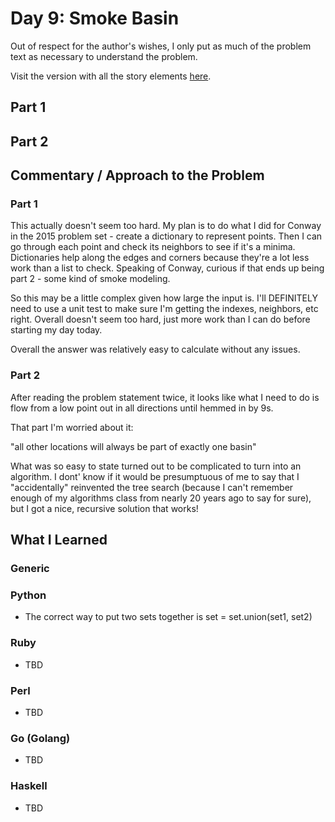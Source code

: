 # Day 9: Smoke Basin

Out of respect for the author's wishes, I only put as much of the problem text as necessary to understand the problem.

Visit the version with all the story elements [here](https://adventofcode.com/2021/day/9).

## Part 1

## Part 2

## Commentary / Approach to the Problem
### Part 1
This actually doesn't seem too hard. My plan is to do what I did for Conway in the 2015 problem set - create a dictionary to represent points. Then I can go through each point and check its neighbors to see if it's a minima. Dictionaries help along the edges and corners because they're a lot less work than a list to check.  Speaking of Conway, curious if that ends up being part 2 - some kind of smoke modeling.

So this may be a little complex given how large the input is. I'll DEFINITELY need to use a unit test to make sure I'm getting the indexes, neighbors, etc right. Overall doesn't seem too hard, just more work than I can do before starting my day today.  

Overall the answer was relatively easy to calculate without any issues.

### Part 2
After reading the problem statement twice, it looks like what I need to do is flow from a low point out in all directions until hemmed in by 9s.  

That part I'm worried about it:

"all other locations will always be part of exactly one basin"

What was so easy to state turned out to be complicated to turn into an algorithm. I dont' know if it would be presumptuous of me to say that I "accidentally" reinvented the tree search (because I can't remember enough of my algorithms class from nearly 20 years ago to say for sure), but I got a nice, recursive solution that works!

## What I Learned

### Generic

### Python
- The correct way to put two sets together is set = set.union(set1, set2)
### Ruby
- TBD
### Perl
- TBD
### Go (Golang)
- TBD
### Haskell
- TBD